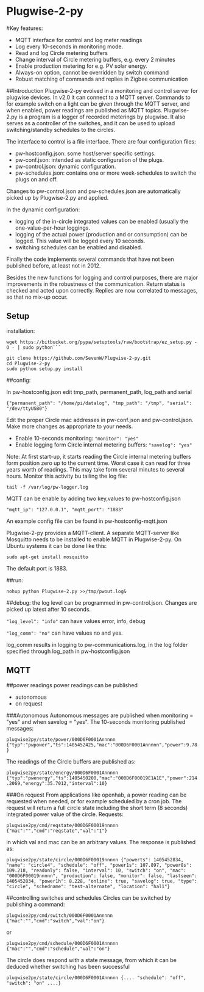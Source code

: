 Plugwise-2-py
=============

#Key features:
- MQTT interface for control and log meter readings
- Log every 10-seconds in monitoring mode.
- Read and log Circle metering buffers
- Change interval of Circle metering buffers, e.g. every 2 minutes
- Enable production metering for e.g. PV solar energy.
- Always-on option, cannot be overridden by switch command
- Robust matching of commands and replies in Zigbee communication

##Introduction
Plugwise-2-py evolved in a monitoring and control server for plugwise devices.
In v2.0 it can connect to a MQTT server. Commands to for example switch on a light can be given through the MQTT server, and when enabled, power readings are published as MQTT topics.
Plugwise-2.py is a program is a logger of recorded meterings by plugwise.
It also serves as a controller of the switches, and it can be used to upload
switching/standby schedules to the circles.

The interface to control is a file interface. There are four configuration files:
- pw-hostconfig.json: some host/server specific settings.
- pw-conf.json: intended as static configuration of the plugs.
- pw-control.json: dynamic configuration.
- pw-schedules.json: contains one or more week-schedules to switch the plugs on and off.

Changes to pw-control.json and pw-schedules.json are automatically picked up by Plugwise-2.py and applied.

In the dynamic configuration:
- logging of the in-circle integrated values can be enabled (usually the one-value-per-hour loggings.
- logging of the actual power (production and or consumption) can  be logged. This value will be logged every 10 seconds.
- switching schedules can be enabled and disabled.

Finally the code implements several commands that have not been published before, at least not in 2012.

Besides the new functions for logging and control purposes, there are major improvements in the robustness of the communication. Return status is checked and acted upon correctly. Replies are now correlated to messages, so that no mix-up occur.


Setup
-----
installation:

```
wget https://bitbucket.org/pypa/setuptools/raw/bootstrap/ez_setup.py -O - | sudo python```

git clone https://github.com/SevenW/Plugwise-2-py.git
cd Plugwise-2-py
sudo python setup.py install
```

##config:

In pw-hostconfig.json edit tmp_path, permanent_path, log_path and serial

```{"permanent_path": "/home/pi/datalog", "tmp_path": "/tmp", "serial": "/dev/ttyUSB0"}```

Edit the proper Circle mac addresses in pw-conf.json and pw-control.json. Make more changes as appropriate to your needs.
- Enable 10-seconds monitoring: `"monitor": "yes"`
- Enable logging form Circle internal metering buffers: `"savelog": "yes"`

Note: At first start-up, it starts reading the Circle internal metering buffers form position zero up to the current time. Worst case it can read for three years worth of readings. This may take form several minutes to several hours.
Monitor this activity bu tailing the log file:

`tail -f /var/log/pw-logger.log`

MQTT can be enable by adding two key,values to pw-hostconfig.json

`"mqtt_ip": "127.0.0.1", "mqtt_port": "1883"`

An example config file can be found in pw-hostconfig-mqtt.json

Plugwise-2-py provides a MQTT-client. A separate MQTT-server like Mosquitto needs to be installed to enable MQTT in Plugwise-2-py. On Ubuntu systems it can be done like this:

`sudo apt-get install mosquitto`

The default port is 1883.

##run:

```nohup python Plugwise-2.py >>/tmp/pwout.log&```

##debug:
the log level can be programmed in pw-control.json. Changes are picked up latest after 10 seconds.

`"log_level": "info"` can have values error, info, debug

`"log_comm": "no"` can have values no and yes. 

log_comm results in logging to  pw-communications.log, in the log folder specified through log_path in pw-hostconfig.json

MQTT
----
##power readings
power readings can be published
- autonomous
- on request

###Autonomous
Autonomous messages are published when monitoring = "yes" and when savelog = "yes". The 10-seconds monitoring published messages:

`plugwise2py/state/power/000D6F0001Annnnn {"typ":"pwpower","ts":1405452425,"mac":"000D6F0001Annnnn","power":9.78}`

The readings of the Circle buffers are published as:

`plugwise2py/state/energy/000D6F0001Annnnn {"typ":"pwenergy","ts":1405450200,"mac":"000D6F00019E1A1E","power":214.2069,"energy":35.7012,"interval":10}`

###On request
From applications like openhab, a power reading can be requested when needed, or for example scheduled by a cron job. The request will return a full circle state including the short term (8 seconds) integrated power value of the circle. Requests:

`plugwise2py/cmd/reqstate/000D6F00019nnnnn {"mac":"","cmd":"reqstate","val":"1"}`

in which val and mac can be an arbitrary values.
The response is published as:

`plugwise2py/state/circle/000D6F00019nnnnn {"powerts": 1405452834, "name": "circle4", "schedule": "off", "power1s": 107.897, "power8s": 109.218, "readonly": false, "interval": 10, "switch": "on", "mac": "000D6F00019nnnnn", "production": false, "monitor": false, "lastseen": 1405452834, "power1h": 8.228, "online": true, "savelog": true, "type": "circle", "schedname": "test-alternate", "location": "hal1"}`

##controlling switches and schedules
Circles can be switched by publishing a command:

`plugwise2py/cmd/switch/000D6F0001Annnnn {"mac":"","cmd":"switch","val":"on"}`

or

`plugwise2py/cmd/schedule/000D6F0001Annnnn {"mac":"","cmd":"schedule","val":"on"}`


The circle does respond with a state message, from which it can be deduced whether switching has been successful

`plugwise2py/state/circle/000D6F0001Annnnn {.... "schedule": "off", "switch": "on" ....}`



